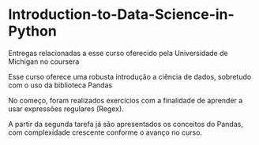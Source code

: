 # Introduction-to-Data-Science-in-Python
Entregas relacionadas a esse curso oferecido pela Universidade de Michigan no coursera

Esse curso oferece uma robusta introdução a ciência de dados, sobretudo com o uso da biblioteca Pandas

No começo, foram realizados exercícios com a finalidade de aprender a usar expressões regulares (Regex).

A partir da segunda tarefa já são apresentados os conceitos do Pandas, com complexidade crescente conforme o avanço no curso.

